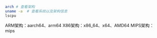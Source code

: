 ```bash
arch # 查看架构
uname -a  # 查看系统以及架构信息
lscpu
```
ARM架构：aarch64、arm64
X86架构：x86_64、x64、AMD64
MIPS架构：mips

